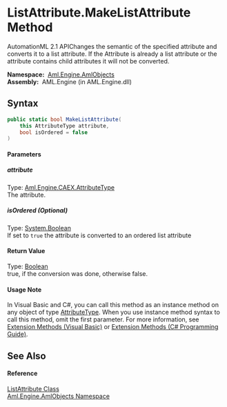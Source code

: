 ListAttribute.MakeListAttribute Method
======================================
AutomationML 2.1 APIChanges the semantic of the specified attribute and converts it to a list attribute. If the Attribute is already a list attribute or the attribute contains child attributes it will not be converted.

  **Namespace:**  [Aml.Engine.AmlObjects][1]  
  **Assembly:**  AML.Engine (in AML.Engine.dll)

Syntax
------

```csharp
public static bool MakeListAttribute(
	this AttributeType attribute,
	bool isOrdered = false
)
```

#### Parameters

##### *attribute*
Type: [Aml.Engine.CAEX.AttributeType][2]  
The attribute.

##### *isOrdered* (Optional)
Type: [System.Boolean][3]  
If set to `true` the attribute is converted to an ordered list attribute

#### Return Value
Type: [Boolean][3]  
true, if the conversion was done, otherwise false.
#### Usage Note
In Visual Basic and C#, you can call this method as an instance method on any object of type [AttributeType][2]. When you use instance method syntax to call this method, omit the first parameter. For more information, see [Extension Methods (Visual Basic)][4] or [Extension Methods (C# Programming Guide)][5].

See Also
--------

#### Reference
[ListAttribute Class][6]  
[Aml.Engine.AmlObjects Namespace][1]  

[1]: ../README.md
[2]: ../../Aml.Engine.CAEX/AttributeType/README.md
[3]: https://docs.microsoft.com/dotnet/api/system.boolean
[4]: https://docs.microsoft.com/dotnet/visual-basic/programming-guide/language-features/procedures/extension-methods
[5]: https://docs.microsoft.com/dotnet/csharp/programming-guide/classes-and-structs/extension-methods
[6]: README.md
[7]: https://www.automationml.org
[8]: ../../icons/logoShade.png